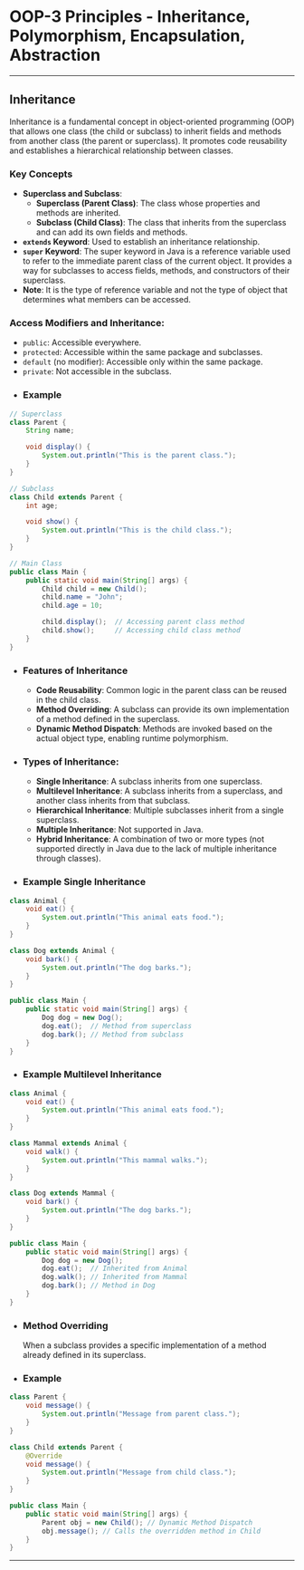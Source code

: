 # OOP-3 Principles - Inheritance, Polymorphism, Encapsulation, Abstraction

---

## Inheritance
Inheritance is a fundamental concept in object-oriented programming (OOP) that allows one class (the child or subclass) to inherit fields and methods from another class (the parent or superclass). It promotes code reusability and establishes a hierarchical relationship between classes.
### Key Concepts
   - **Superclass and Subclass**:
        - **Superclass (Parent Class)**: The class whose properties and methods are inherited.
        - **Subclass (Child Class)**: The class that inherits from the superclass and can add its own fields and methods.
   - **`extends` Keyword**: Used to establish an inheritance relationship.
   - **`super` Keyword**: The super keyword in Java is a reference variable used to refer to the immediate parent class of the current object. It provides a way for subclasses to access fields, methods, and constructors of their superclass.
   - **Note**: It is the type of reference variable and not the type of object that determines what members can be accessed.
### Access Modifiers and Inheritance:
   - `public`: Accessible everywhere.
   - `protected`: Accessible within the same package and subclasses.
   - `default` (no modifier): Accessible only within the same package.
   - `private`: Not accessible in the subclass.
- ### Example
```java
// Superclass
class Parent {
    String name;

    void display() {
        System.out.println("This is the parent class.");
    }
}

// Subclass
class Child extends Parent {
    int age;

    void show() {
        System.out.println("This is the child class.");
    }
}

// Main Class
public class Main {
    public static void main(String[] args) {
        Child child = new Child();
        child.name = "John";
        child.age = 10;

        child.display();  // Accessing parent class method
        child.show();     // Accessing child class method
    }
}
```
- ### Features of Inheritance
    - **Code Reusability**: Common logic in the parent class can be reused in the child class.
    - **Method Overriding**: A subclass can provide its own implementation of a method defined in the superclass.
    - **Dynamic Method Dispatch**: Methods are invoked based on the actual object type, enabling runtime polymorphism.

- ### Types of Inheritance:
    - **Single Inheritance**: A subclass inherits from one superclass.
    - **Multilevel Inheritance**: A subclass inherits from a superclass, and another class inherits from that subclass.
    - **Hierarchical Inheritance**: Multiple subclasses inherit from a single superclass.
    - **Multiple Inheritance**: Not supported in Java.
    - **Hybrid Inheritance**: A combination of two or more types (not supported directly in Java due to the lack of multiple inheritance through classes).
- ### Example Single Inheritance
```java
class Animal {
    void eat() {
        System.out.println("This animal eats food.");
    }
}

class Dog extends Animal {
    void bark() {
        System.out.println("The dog barks.");
    }
}

public class Main {
    public static void main(String[] args) {
        Dog dog = new Dog();
        dog.eat();  // Method from superclass
        dog.bark(); // Method from subclass
    }
}
```
- ### Example Multilevel Inheritance
```java
class Animal {
    void eat() {
        System.out.println("This animal eats food.");
    }
}

class Mammal extends Animal {
    void walk() {
        System.out.println("This mammal walks.");
    }
}

class Dog extends Mammal {
    void bark() {
        System.out.println("The dog barks.");
    }
}

public class Main {
    public static void main(String[] args) {
        Dog dog = new Dog();
        dog.eat();  // Inherited from Animal
        dog.walk(); // Inherited from Mammal
        dog.bark(); // Method in Dog
    }
}
```
- ### Method Overriding
  When a subclass provides a specific implementation of a method already defined in its superclass.
- ### Example
```java
class Parent {
    void message() {
        System.out.println("Message from parent class.");
    }
}

class Child extends Parent {
    @Override
    void message() {
        System.out.println("Message from child class.");
    }
}

public class Main {
    public static void main(String[] args) {
        Parent obj = new Child(); // Dynamic Method Dispatch
        obj.message(); // Calls the overridden method in Child
    }
}
```

---